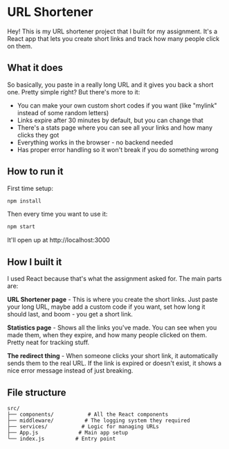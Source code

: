 # URL Shortener

Hey! This is my URL shortener project that I built for my assignment. It's a React app that lets you create short links and track how many people click on them.

## What it does

So basically, you paste in a really long URL and it gives you back a short one. Pretty simple right? But there's more to it:

- You can make your own custom short codes if you want (like "mylink" instead of some random letters)
- Links expire after 30 minutes by default, but you can change that
- There's a stats page where you can see all your links and how many clicks they got
- Everything works in the browser - no backend needed
- Has proper error handling so it won't break if you do something wrong

## How to run it

First time setup:
```bash
npm install
```

Then every time you want to use it:
```bash
npm start
```

It'll open up at http://localhost:3000

## How I built it

I used React because that's what the assignment asked for. The main parts are:

**URL Shortener page** - This is where you create the short links. Just paste your long URL, maybe add a custom code if you want, set how long it should last, and boom - you get a short link.

**Statistics page** - Shows all the links you've made. You can see when you made them, when they expire, and how many people clicked on them. Pretty neat for tracking stuff.

**The redirect thing** - When someone clicks your short link, it automatically sends them to the real URL. If the link is expired or doesn't exist, it shows a nice error message instead of just breaking.

## File structure

```
src/
├── components/           # All the React components
├── middleware/          # The logging system they required
├── services/           # Logic for managing URLs
├── App.js             # Main app setup
└── index.js          # Entry point
```
